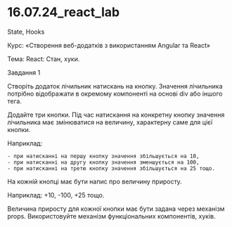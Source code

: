 # 16.07.24_react_lab

State, Hooks

Курс: «Створення веб-додатків з використанням Angular та React»

Тема: React: Стан, хуки.

Завдання 1

Створіть додаток лічильник натискань на кнопку. 
Значення лічильника потрібно відображати в окремому 
компоненті на основі div або іншого тега.

Додайте три кнопки. 
Під час натискання на конкретну кнопку значення лічильника 
має змінюватися на величину, характерну саме для цієї кнопки. 

Наприклад: 

    - при натисканні на першу кнопку значення збільшується на 10, 
    - при натисканні на другу кнопку значення зменшується на 100, 
    - при натисканні на третю кнопку значення збільшується на 25 тощо.

На кожній кнопці має бути напис про величину приросту. 

Наприклад: 
    +10,
    -100,
    +25
    тощо.

Величина приросту для кожної кнопки має бути задана через механізм props.
Використовуйте механізм функціональних компонентів, хуків.


